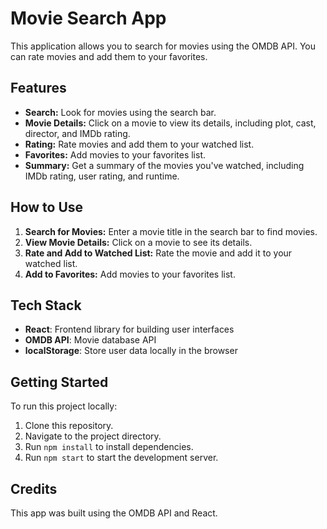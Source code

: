 # Movie Search App

This application allows you to search for movies using the OMDB API. You can rate movies and add them to your favorites.

## Features

- **Search:** Look for movies using the search bar.
- **Movie Details:** Click on a movie to view its details, including plot, cast, director, and IMDb rating.
- **Rating:** Rate movies and add them to your watched list.
- **Favorites:** Add movies to your favorites list.
- **Summary:** Get a summary of the movies you've watched, including IMDb rating, user rating, and runtime.

## How to Use

1. **Search for Movies:** Enter a movie title in the search bar to find movies.
2. **View Movie Details:** Click on a movie to see its details.
3. **Rate and Add to Watched List:** Rate the movie and add it to your watched list.
4. **Add to Favorites:** Add movies to your favorites list.

## Tech Stack

- **React**: Frontend library for building user interfaces
- **OMDB API**: Movie database API
- **localStorage**: Store user data locally in the browser

## Getting Started

To run this project locally:

1. Clone this repository.
2. Navigate to the project directory.
3. Run `npm install` to install dependencies.
4. Run `npm start` to start the development server.

## Credits

This app was built using the OMDB API and React.

